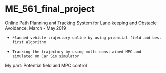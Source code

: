 # ME_561_final_project
Online Path Planning and Tracking System for Lane-keeping and Obstacle Avoidance, March - May 2019
-     Planned vehicle trajectory online by using potential field and best first algorithm  
-     Tracking the trajectory by using multi-constrained MPC and simulated on Car Sim simulator

My part: Potential field and MPC control
